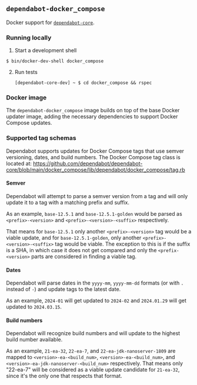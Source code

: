 ## `dependabot-docker_compose`

Docker support for [`dependabot-core`][core-repo].

### Running locally

1. Start a development shell

  ```
  $ bin/docker-dev-shell docker_compose
  ```

2. Run tests
   ```
   [dependabot-core-dev] ~ $ cd docker_compose && rspec
   ```

[core-repo]: https://github.com/dependabot/dependabot-core

### Docker image

The `dependabot-docker_compose` image builds on top of the base Docker updater image, adding the necessary dependencies to support Docker Compose updates.

### Supported tag schemas

Dependabot supports updates for Docker Compose tags that use semver versioning, dates, and build numbers.
The Docker Compose tag class is located at:
https://github.com/dependabot/dependabot-core/blob/main/docker_compose/lib/dependabot/docker_compose/tag.rb

#### Semver

Dependabot will attempt to parse a semver version from a tag and will only update it to a tag with a matching prefix and suffix.

As an example, `base-12.5.1` and `base-12.5.1-golden` would be parsed as `<prefix>-<version>` and `<prefix>-<version>-<suffix>` respectively.

That means for `base-12.5.1` only another `<prefix>-<version>` tag would be a viable update, and for `base-12.5.1-golden`, only another `<prefix>-<version>-<suffix>` tag would be viable. The exception to this is if the suffix is a SHA, in which case it does not get compared and only the `<prefix-<version>` parts are considered in finding a viable tag.

#### Dates

Dependabot will parse dates in the `yyyy-mm`, `yyyy-mm-dd` formats (or with `.` instead of `-`) and update tags to the latest date.

As an example, `2024-01` will get updated to `2024-02` and `2024.01.29` will get updated to `2024.03.15`.

#### Build numbers

Dependabot will recognize build numbers and will update to the highest build number available.

As an example, `21-ea-32`, `22-ea-7`, and `22-ea-jdk-nanoserver-1809` are mapped to `<version>-ea-<build_num>`, `<version>-ea-<build_num>`, and `<version>-ea-jdk-nanoserver-<build_num>` respectively.
That means only "22-ea-7" will be considered as a viable update candidate for `21-ea-32`, since it's the only one that respects that format.
